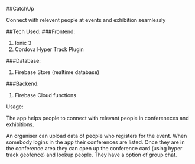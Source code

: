 ##CatchUp

Connect with relevent people at events and exhibition seamlessly

##Tech Used:
###Frontend:

  1. Ionic 3
  2. Cordova Hyper Track Plugin
  
###Database:

  1. Firebase Store (realtime database)
  
###Backend:
  1. Firebase Cloud functions
  
  
Usage:

The app helps people to connect with relevant people in confereneces and exhibitions.

An organiser can upload data of people who registers for the event. 
When somebody logins in the app their conferences are listed.
Once they are in the conference area they can open up the conference card (using hyper track geofence)
 and lookup people. They have a option of group chat.
 
  
